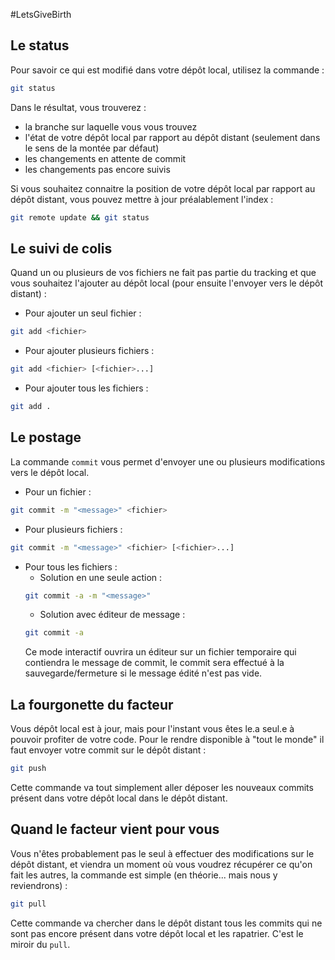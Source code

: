#LetsGiveBirth

## Le status
Pour savoir ce qui est modifié dans votre dépôt local, utilisez la commande :
```sh
git status
```
Dans le résultat, vous trouverez :
- la branche sur laquelle vous vous trouvez
- l'état de votre dépôt local par rapport au dépôt distant (seulement dans le sens de la montée par défaut)
- les changements en attente de commit
- les changements pas encore suivis

Si vous souhaitez connaitre la position de votre dépôt local par rapport au dépôt distant, vous pouvez mettre à jour préalablement l'index :
```sh
git remote update && git status
```

## Le suivi de colis
Quand un ou plusieurs de vos fichiers ne fait pas partie du tracking et que vous souhaitez l'ajouter au dépôt local (pour ensuite l'envoyer vers le dépôt distant) :
- Pour ajouter un seul fichier :
```sh
git add <fichier>
```
- Pour ajouter plusieurs fichiers :
```sh
git add <fichier> [<fichier>...]
```
- Pour ajouter tous les fichiers :
```sh
git add .
```

## Le postage
La commande ```commit``` vous permet d'envoyer une ou plusieurs modifications vers le dépôt local.
- Pour un fichier :
```sh
git commit -m "<message>" <fichier>
```
- Pour plusieurs fichiers :
```sh
git commit -m "<message>" <fichier> [<fichier>...]
```
- Pour tous les fichiers :
  - Solution en une seule action :
  ```sh
  git commit -a -m "<message>"
  ```
  - Solution avec éditeur de message :
  ```sh
  git commit -a
  ```
  Ce mode interactif ouvrira un éditeur sur un fichier temporaire qui contiendra le message de commit, le commit sera effectué à la sauvegarde/fermeture si le message édité n'est pas vide.

## La fourgonette du facteur
Vous dépôt local est à jour, mais pour l'instant vous êtes le.a seul.e à pouvoir profiter de votre code. Pour le rendre disponible à "tout le monde" il faut envoyer votre commit sur le dépôt distant :
```sh
git push
```
Cette commande va tout simplement aller déposer les nouveaux commits présent dans votre dépôt local dans le dépôt distant.

## Quand le facteur vient pour vous
Vous n'êtes probablement pas le seul à effectuer des modifications sur le dépôt distant, et viendra un moment où vous voudrez récupérer ce qu'on fait les autres, la commande est simple (en théorie... mais nous y reviendrons) :
```sh
git pull
```
  Cette commande va chercher dans le dépôt distant tous les commits qui ne sont pas encore présent dans votre dépôt local et les rapatrier. C'est le miroir du ```pull```.
